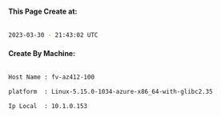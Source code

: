 
   
#### This Page Create at:

```bash

2023-03-30 - 21:43:02 UTC

```

#### Create By Machine:

```bash

Host Name : fv-az412-100

platform  : Linux-5.15.0-1034-azure-x86_64-with-glibc2.35

Ip Local  : 10.1.0.153

```

